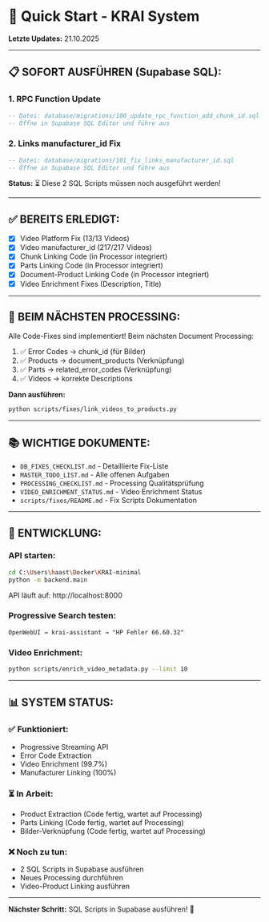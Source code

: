 # 🚀 Quick Start - KRAI System

**Letzte Updates:** 21.10.2025

---

## 📋 SOFORT AUSFÜHREN (Supabase SQL):

### 1. RPC Function Update
```sql
-- Datei: database/migrations/100_update_rpc_function_add_chunk_id.sql
-- Öffne in Supabase SQL Editor und führe aus
```

### 2. Links manufacturer_id Fix
```sql
-- Datei: database/migrations/101_fix_links_manufacturer_id.sql
-- Öffne in Supabase SQL Editor und führe aus
```

**Status:** ⏳ Diese 2 SQL Scripts müssen noch ausgeführt werden!

---

## ✅ BEREITS ERLEDIGT:

- [x] Video Platform Fix (13/13 Videos)
- [x] Video manufacturer_id (217/217 Videos)
- [x] Chunk Linking Code (in Processor integriert)
- [x] Parts Linking Code (in Processor integriert)
- [x] Document-Product Linking Code (in Processor integriert)
- [x] Video Enrichment Fixes (Description, Title)

---

## 🎯 BEIM NÄCHSTEN PROCESSING:

Alle Code-Fixes sind implementiert! Beim nächsten Document Processing:

1. ✅ Error Codes → chunk_id (für Bilder)
2. ✅ Products → document_products (Verknüpfung)
3. ✅ Parts → related_error_codes (Verknüpfung)
4. ✅ Videos → korrekte Descriptions

**Dann ausführen:**
```bash
python scripts/fixes/link_videos_to_products.py
```

---

## 📚 WICHTIGE DOKUMENTE:

- `DB_FIXES_CHECKLIST.md` - Detaillierte Fix-Liste
- `MASTER_TODO_LIST.md` - Alle offenen Aufgaben
- `PROCESSING_CHECKLIST.md` - Processing Qualitätsprüfung
- `VIDEO_ENRICHMENT_STATUS.md` - Video Enrichment Status
- `scripts/fixes/README.md` - Fix Scripts Dokumentation

---

## 🔧 ENTWICKLUNG:

### API starten:
```bash
cd C:\Users\haast\Docker\KRAI-minimal
python -m backend.main
```
API läuft auf: http://localhost:8000

### Progressive Search testen:
```
OpenWebUI → krai-assistant → "HP Fehler 66.60.32"
```

### Video Enrichment:
```bash
python scripts/enrich_video_metadata.py --limit 10
```

---

## 📊 SYSTEM STATUS:

### ✅ Funktioniert:
- Progressive Streaming API
- Error Code Extraction
- Video Enrichment (99.7%)
- Manufacturer Linking (100%)

### ⏳ In Arbeit:
- Product Extraction (Code fertig, wartet auf Processing)
- Parts Linking (Code fertig, wartet auf Processing)
- Bilder-Verknüpfung (Code fertig, wartet auf Processing)

### ❌ Noch zu tun:
- 2 SQL Scripts in Supabase ausführen
- Neues Processing durchführen
- Video-Product Linking ausführen

---

**Nächster Schritt:** SQL Scripts in Supabase ausführen! 🎯
